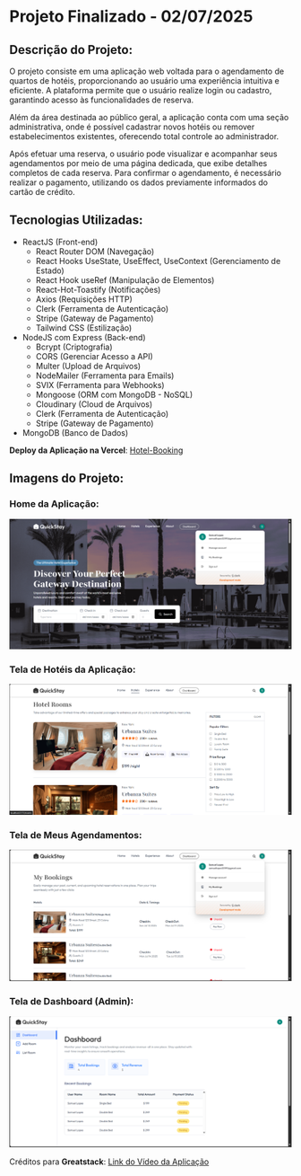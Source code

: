 # Projeto Finalizado - 02/07/2025

## Descrição do Projeto:

O projeto consiste em uma aplicação web voltada para o agendamento de quartos de hotéis, proporcionando ao usuário uma experiência intuitiva e eficiente. A plataforma permite que o usuário realize login ou cadastro, garantindo acesso às funcionalidades de reserva.

Além da área destinada ao público geral, a aplicação conta com uma seção administrativa, onde é possível cadastrar novos hotéis ou remover estabelecimentos existentes, oferecendo total controle ao administrador.

Após efetuar uma reserva, o usuário pode visualizar e acompanhar seus agendamentos por meio de uma página dedicada, que exibe detalhes completos de cada reserva. Para confirmar o agendamento, é necessário realizar o pagamento, utilizando os dados previamente informados do cartão de crédito.

## Tecnologias Utilizadas:

- ReactJS (Front-end)
  - React Router DOM (Navegação)
  - React Hooks UseState, UseEffect, UseContext (Gerenciamento de Estado)
  - React Hook useRef (Manipulação de Elementos)
  - React-Hot-Toastify (Notificações)
  - Axios (Requisições HTTP)
  - Clerk (Ferramenta de Autenticação)
  - Stripe (Gateway de Pagamento)
  - Tailwind CSS (Estilização)
- NodeJS com Express (Back-end)
  - Bcrypt (Criptografia)
  - CORS (Gerenciar Acesso a API)
  - Multer (Upload de Arquivos)
  - NodeMailer (Ferramenta para Emails)
  - SVIX (Ferramenta para Webhooks)
  - Mongoose (ORM com MongoDB - NoSQL)
  - Cloudinary (Cloud de Arquivos)
  - Clerk (Ferramenta de Autenticação)
  - Stripe (Gateway de Pagamento)
- MongoDB (Banco de Dados)

**Deploy da Aplicação na Vercel**: [Hotel-Booking](https://quickstay-mu-ten.vercel.app/)

## Imagens do Projeto:

### Home da Aplicação:

![Home da Aplicação](client/public/tela_home.png)

### Tela de Hotéis da Aplicação:

![Home da Aplicação](client/public/tela_hotels.png)

### Tela de Meus Agendamentos:

![Home da Aplicação](client/public/tela_mybookings.png)

### Tela de Dashboard (Admin):

![Home da Aplicação](client/public/tela_dashboard_admin.png)

Créditos para **Greatstack**: [Link do Vídeo da Aplicação](https://www.youtube.com/watch?v=ubM9cX8G_gk)
